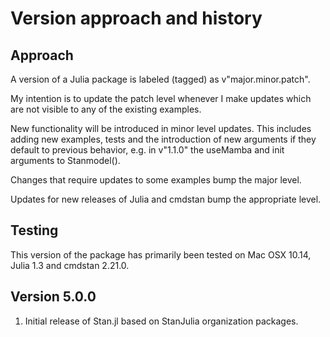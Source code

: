 # Version approach and history

## Approach

A version of a Julia package is labeled (tagged) as v"major.minor.patch".

My intention is to update the patch level whenever I make updates which are not visible to any of the existing examples.

New functionality will be introduced in minor level updates. This includes adding new examples, tests and the introduction of new arguments if they default to previous behavior, e.g. in v"1.1.0" the useMamba and init arguments to Stanmodel().

Changes that require updates to some examples bump the major level.

Updates for new releases of Julia and cmdstan bump the appropriate level.

## Testing

This version of the package has primarily been tested on Mac OSX 10.14, Julia 1.3 and cmdstan 2.21.0.

## Version 5.0.0

1. Initial release of Stan.jl based on StanJulia organization packages.